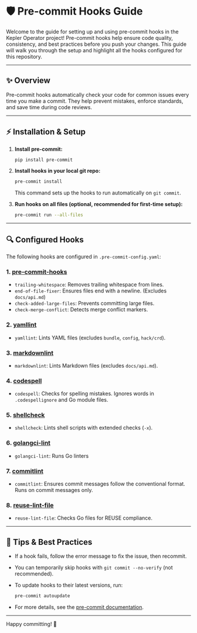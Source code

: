 # 🛡️ Pre-commit Hooks Guide

Welcome to the guide for setting up and using pre-commit hooks in the Kepler Operator project! Pre-commit hooks help ensure code quality, consistency, and best practices before you push your changes. This guide will walk you through the setup and highlight all the hooks configured for this repository.

---

## ✨ Overview

Pre-commit hooks automatically check your code for common issues every time you make a commit. They help prevent mistakes, enforce standards, and save time during code reviews.

---

## ⚡ Installation & Setup

1. **Install pre-commit:**

   ```sh
   pip install pre-commit
   ```

2. **Install hooks in your local git repo:**

   ```sh
   pre-commit install
   ```

   This command sets up the hooks to run automatically on `git commit`.

3. **Run hooks on all files (optional, recommended for first-time setup):**

   ```sh
   pre-commit run --all-files
   ```

---

## 🔍 Configured Hooks

The following hooks are configured in `.pre-commit-config.yaml`:

### 1. [pre-commit-hooks](https://github.com/pre-commit/pre-commit-hooks)

- `trailing-whitespace`: Removes trailing whitespace from lines.
- `end-of-file-fixer`: Ensures files end with a newline. (Excludes `docs/api.md`)
- `check-added-large-files`: Prevents committing large files.
- `check-merge-conflict`: Detects merge conflict markers.

### 2. [yamllint](https://github.com/adrienverge/yamllint.git)

- `yamllint`: Lints YAML files (excludes `bundle`, `config`, `hack/crd`).

### 3. [markdownlint](https://github.com/igorshubovych/markdownlint-cli)

- `markdownlint`: Lints Markdown files (excludes `docs/api.md`).

### 4. [codespell](https://github.com/codespell-project/codespell)

- `codespell`: Checks for spelling mistakes. Ignores words in `.codespellignore` and Go module files.

### 5. [shellcheck](https://github.com/koalaman/shellcheck-precommit)

- `shellcheck`: Lints shell scripts with extended checks (`-x`).

### 6. [golangci-lint](https://github.com/golangci/golangci-lint)

- `golangci-lint`: Runs Go linters

### 7. [commitlint](https://github.com/alessandrojcm/commitlint-pre-commit-hook)

- `commitlint`: Ensures commit messages follow the conventional format. Runs on commit messages only.

### 8. [reuse-lint-file](https://github.com/fsfe/reuse-tool)

- `reuse-lint-file`: Checks Go files for REUSE compliance.

---

## 📝 Tips & Best Practices

- If a hook fails, follow the error message to fix the issue, then recommit.
- You can temporarily skip hooks with `git commit --no-verify` (not recommended).
- To update hooks to their latest versions, run:

  ```sh
  pre-commit autoupdate
  ```

- For more details, see the [pre-commit documentation](https://pre-commit.com/).

---

Happy committing! 🚀
